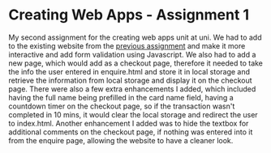 # Creating Web Apps - Assignment 1
My second assignment for the creating web apps unit at uni. We had to add to the existing website from the <a href="https://github.com/dverma1232/assign1">previous assignment</a> and make it more interactive and add form validation using Javascript. We also had to add a new page, which would add as a checkout page, therefore it needed to take the info the user entered in enquire.html and store it in local storage and retrieve the information from local storage and display it on the checkout page. There were also a few extra enhancements I added, which included having the full name being prefilled in the card name field, having a countdown timer on the checkout page, so if the transaction wasn't completed in 10 mins, it would clear the local storage and redirect the user to index.html. Another enhancement I added was to hide the textbox for additional comments on the checkout page, if nothing was entered into it from the enquire page, allowing the website to have a cleaner look. 
